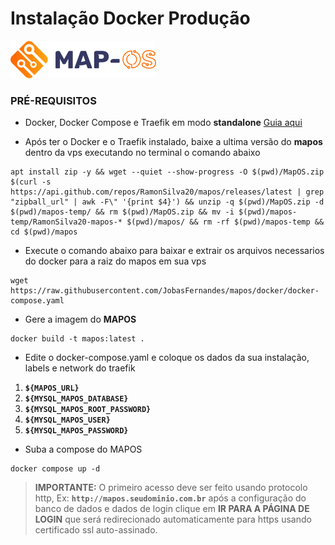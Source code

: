 # Instalação Docker Produção


![MapOS](https://raw.githubusercontent.com/RamonSilva20/mapos/master/assets/img/logo.png)

### PRÉ-REQUISITOS

-  Docker, Docker Compose e Traefik em modo **standalone** [Guia aqui](https://github.com/JobasFernandes/instalar-traefik-standalone)

- Após ter o Docker e o Traefik instalado, baixe a ultima versão do **mapos** dentro da vps executando no terminal o comando abaixo
```shell
apt install zip -y && wget --quiet --show-progress -O $(pwd)/MapOS.zip $(curl -s https://api.github.com/repos/RamonSilva20/mapos/releases/latest | grep "zipball_url" | awk -F\" '{print $4}') && unzip -q $(pwd)/MapOS.zip -d $(pwd)/mapos-temp/ && rm $(pwd)/MapOS.zip && mv -i $(pwd)/mapos-temp/RamonSilva20-mapos-* $(pwd)/mapos/ && rm -rf $(pwd)/mapos-temp && cd $(pwd)/mapos
```
- Execute o comando abaixo para baixar e extrair os arquivos necessarios do docker para a raiz do mapos em sua vps
```shell
wget https://raw.githubusercontent.com/JobasFernandes/mapos/docker/docker-compose.yaml
```
- Gere a imagem do **MAPOS**
```shell
docker build -t mapos:latest .
```
- Edite o docker-compose.yaml e coloque os dados da sua instalação, labels e network do traefik

1. **`${MAPOS_URL}`**
2. **`${MYSQL_MAPOS_DATABASE}`**
3. **`${MYSQL_MAPOS_ROOT_PASSWORD}`**
4. **`${MYSQL_MAPOS_USER}`**
5. **`${MYSQL_MAPOS_PASSWORD}`**

- Suba a compose do MAPOS
```shell
docker compose up -d
```
> **IMPORTANTE:** O primeiro acesso deve ser feito usando protocolo http, Ex: **`http://mapos.seudominio.com.br`** após a configuração do banco de dados e dados de login clique em **IR PARA A PÁGINA DE LOGIN** que será redirecionado automaticamente para https usando certificado ssl auto-assinado.